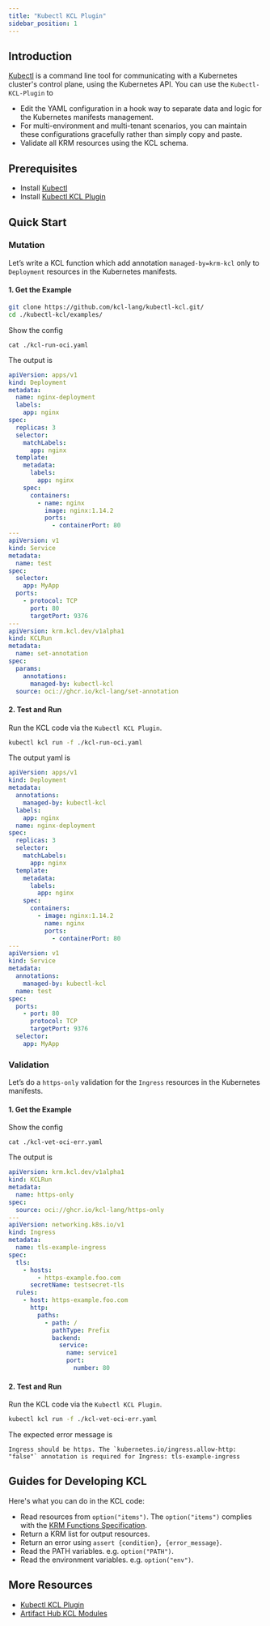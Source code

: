 ```yaml
---
title: "Kubectl KCL Plugin"
sidebar_position: 1
---
```


## Introduction

[Kubectl](https://kubernetes.io/docs/reference/kubectl/) is a command line tool for communicating with a Kubernetes cluster's control plane, using the Kubernetes API. You can use the `Kubectl-KCL-Plugin` to

- Edit the YAML configuration in a hook way to separate data and logic for the Kubernetes manifests management.
- For multi-environment and multi-tenant scenarios, you can maintain these configurations gracefully rather than simply copy and paste.
- Validate all KRM resources using the KCL schema.

## Prerequisites

- Install [Kubectl](https://github.com/kubernetes/kubectl)
- Install [Kubectl KCL Plugin](https://github.com/kcl-lang/kubectl-kcl)

## Quick Start

### Mutation

Let’s write a KCL function which add annotation `managed-by=krm-kcl` only to `Deployment` resources in the Kubernetes manifests.

#### 1. Get the Example

```bash
git clone https://github.com/kcl-lang/kubectl-kcl.git/
cd ./kubectl-kcl/examples/
```

Show the config

```shell
cat ./kcl-run-oci.yaml
```

The output is

```yaml
apiVersion: apps/v1
kind: Deployment
metadata:
  name: nginx-deployment
  labels:
    app: nginx
spec:
  replicas: 3
  selector:
    matchLabels:
      app: nginx
  template:
    metadata:
      labels:
        app: nginx
    spec:
      containers:
        - name: nginx
          image: nginx:1.14.2
          ports:
            - containerPort: 80
---
apiVersion: v1
kind: Service
metadata:
  name: test
spec:
  selector:
    app: MyApp
  ports:
    - protocol: TCP
      port: 80
      targetPort: 9376
---
apiVersion: krm.kcl.dev/v1alpha1
kind: KCLRun
metadata:
  name: set-annotation
spec:
  params:
    annotations:
      managed-by: kubectl-kcl
  source: oci://ghcr.io/kcl-lang/set-annotation
```

#### 2. Test and Run

Run the KCL code via the `Kubectl KCL Plugin`.

```bash
kubectl kcl run -f ./kcl-run-oci.yaml
```

The output yaml is

```yaml
apiVersion: apps/v1
kind: Deployment
metadata:
  annotations:
    managed-by: kubectl-kcl
  labels:
    app: nginx
  name: nginx-deployment
spec:
  replicas: 3
  selector:
    matchLabels:
      app: nginx
  template:
    metadata:
      labels:
        app: nginx
    spec:
      containers:
        - image: nginx:1.14.2
          name: nginx
          ports:
            - containerPort: 80
---
apiVersion: v1
kind: Service
metadata:
  annotations:
    managed-by: kubectl-kcl
  name: test
spec:
  ports:
    - port: 80
      protocol: TCP
      targetPort: 9376
  selector:
    app: MyApp
```

### Validation

Let’s do a `https-only` validation for the `Ingress` resources in the Kubernetes manifests.

#### 1. Get the Example

Show the config

```shell
cat ./kcl-vet-oci-err.yaml
```

The output is

```yaml
apiVersion: krm.kcl.dev/v1alpha1
kind: KCLRun
metadata:
  name: https-only
spec:
  source: oci://ghcr.io/kcl-lang/https-only
---
apiVersion: networking.k8s.io/v1
kind: Ingress
metadata:
  name: tls-example-ingress
spec:
  tls:
    - hosts:
        - https-example.foo.com
      secretName: testsecret-tls
  rules:
    - host: https-example.foo.com
      http:
        paths:
          - path: /
            pathType: Prefix
            backend:
              service:
                name: service1
                port:
                  number: 80
```

#### 2. Test and Run

Run the KCL code via the `Kubectl KCL Plugin`.

```bash
kubectl kcl run -f ./kcl-vet-oci-err.yaml
```

The expected error message is

```shell
Ingress should be https. The `kubernetes.io/ingress.allow-http: "false"` annotation is required for Ingress: tls-example-ingress
```

## Guides for Developing KCL

Here's what you can do in the KCL code:

- Read resources from `option("items")`. The `option("items")` complies with the [KRM Functions Specification](https://kpt.dev/book/05-developing-functions/01-functions-specification).
- Return a KRM list for output resources.
- Return an error using `assert {condition}, {error_message}`.
- Read the PATH variables. e.g. `option("PATH")`.
- Read the environment variables. e.g. `option("env")`.

## More Resources

- [Kubectl KCL Plugin](https://github.com/kcl-lang/kubectl-kcl)
- [Artifact Hub KCL Modules](https://artifacthub.io/packages/search?org=kcl&sort=relevance&page=1)
